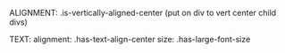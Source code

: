 
ALIGNMENT:
.is-vertically-aligned-center (put on div to vert center child divs)

TEXT:
alignment:
.has-text-align-center
size:
.has-large-font-size
